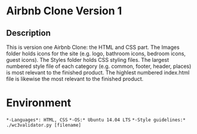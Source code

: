 # Airbnb Clone Version 1

## Description

This is version one Airbnb Clone: the HTML and CSS part. The Images folder holds icons for the site (e.g. logo, bathroom icons, bedroom icons, guest icons). The Styles folder holds CSS styling files. The largest numbered style file of each category (e.g. common, footer, header, places) is most relevant to the finished product. The highlest numbered index.html file is likewise the most relevant to the finished product.


# Environment

`*-Languages*: HTML, CSS`
`*-OS:* Ubuntu 14.04 LTS`
`*-Style guidelines:* ./wc3validator.py [filename]`
